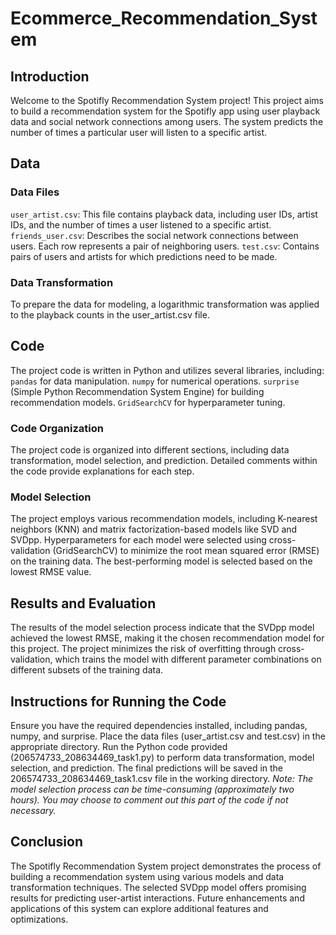 # Ecommerce_Recommendation_System

## Introduction
Welcome to the Spotifly Recommendation System project! This project aims to build a recommendation system for the Spotifly app using user playback data and social network connections among users. The system predicts the number of times a particular user will listen to a specific artist.

## Data
### Data Files
`user_artist.csv`: This file contains playback data, including user IDs, artist IDs, and the number of times a user listened to a specific artist.
`friends_user.csv`: Describes the social network connections between users. Each row represents a pair of neighboring users.
`test.csv`: Contains pairs of users and artists for which predictions need to be made.
### Data Transformation
To prepare the data for modeling, a logarithmic transformation was applied to the playback counts in the user_artist.csv file.

## Code
The project code is written in Python and utilizes several libraries, including:
`pandas` for data manipulation.
`numpy` for numerical operations.
`surprise` (Simple Python Recommendation System Engine) for building recommendation models.
`GridSearchCV` for hyperparameter tuning.
### Code Organization
The project code is organized into different sections, including data transformation, model selection, and prediction.
Detailed comments within the code provide explanations for each step.
### Model Selection
The project employs various recommendation models, including K-nearest neighbors (KNN) and matrix factorization-based models like SVD and SVDpp.
Hyperparameters for each model were selected using cross-validation (GridSearchCV) to minimize the root mean squared error (RMSE) on the training data.
The best-performing model is selected based on the lowest RMSE value.

## Results and Evaluation
The results of the model selection process indicate that the SVDpp model achieved the lowest RMSE, making it the chosen recommendation model for this project.
The project minimizes the risk of overfitting through cross-validation, which trains the model with different parameter combinations on different subsets of the training data.

## Instructions for Running the Code
Ensure you have the required dependencies installed, including pandas, numpy, and surprise.
Place the data files (user_artist.csv and test.csv) in the appropriate directory.
Run the Python code provided (206574733_208634469_task1.py) to perform data transformation, model selection, and prediction.
The final predictions will be saved in the 206574733_208634469_task1.csv file in the working directory.
_Note: The model selection process can be time-consuming (approximately two hours). You may choose to comment out this part of the code if not necessary._

## Conclusion
The Spotifly Recommendation System project demonstrates the process of building a recommendation system using various models and data transformation techniques. The selected SVDpp model offers promising results for predicting user-artist interactions. Future enhancements and applications of this system can explore additional features and optimizations.
